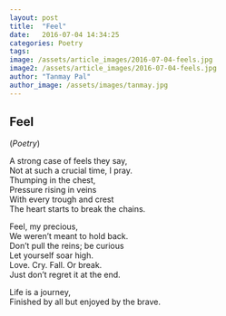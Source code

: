 ```yaml
---
layout: post
title:  "Feel"
date:   2016-07-04 14:34:25
categories: Poetry
tags: 
image: /assets/article_images/2016-07-04-feels.jpg
image2: /assets/article_images/2016-07-04-feels.jpg
author: "Tanmay Pal"
author_image: /assets/images/tanmay.jpg
---
```

<h2>Feel</h2>
(<i>Poetry</i>)
<p>A strong case of feels they say,<br>
Not at such a crucial time, I pray.<br>
Thumping in the chest,<br>
Pressure rising in veins<br>
With every trough and crest<br>
The heart starts to break the chains.</p>

<p>Feel, my precious,<br>
We weren’t meant to hold back.<br>
Don’t pull the reins; be curious<br>
Let yourself soar high.<br>
Love. Cry. Fall. Or break.<br>
Just don’t regret it at the end.</p>

<p>Life is a journey,<br>
Finished by all but enjoyed by the brave.</p>